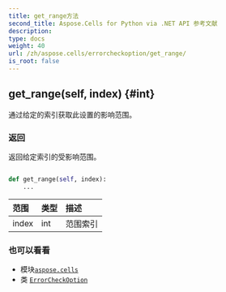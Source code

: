 ```yaml
---
title: get_range方法
second_title: Aspose.Cells for Python via .NET API 参考文献
description:
type: docs
weight: 40
url: /zh/aspose.cells/errorcheckoption/get_range/
is_root: false
---
```

##  get_range(self, index) {#int}
通过给定的索引获取此设置的影响范围。


### 返回

返回给定索引的受影响范围。


```python

def get_range(self, index):
    ...
```


|范围|类型|描述|
| :- | :- | :- |
| index | int |范围索引|



### 也可以看看
* 模块[`aspose.cells`](../../)
* 类 [`ErrorCheckOption`](/cells/python-net/zh/aspose.cells/errorcheckoption)
